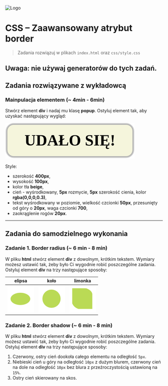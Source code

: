 <img alt="Logo" src="http://coderslab.pl/svg/logo-coderslab.svg" width="400">

# CSS &ndash; Zaawansowany atrybut border

> Zadania rozwiązuj w plikach ```index.html``` oraz ```css/style.css```

## **Uwaga: nie używaj generatorów do tych zadań.**

## Zadania rozwiązywane z wykładowcą

### Mainpulacja elementem (~ 4min - 6min)
Stwórz element __div__ i nadaj mu klasę __popup__. Ostyluj element tak, aby uzyskać następujący wygląd:

![popup](images/popup.png)

Style:

* szerokość __400px__,
* wysokość __100px__,
* kolor tła __beige__,
* cień - wyśrodkowany, __5px__ rozmycie, __5px__ szerokość cienia, kolor __rgba(0,0,0,0.3)__,
* tekst wyśrodkowany w poziomie, wielkość czcionki __50px__, przesunięty od góry o __20px__, waga czcionki __700__,
* zaokrąglenie rogów __20px__.

-------------------------------------------------------------------------------

## Zadania do samodzielnego wykonania

### Zadanie 1. Border radius (~ 6 min - 8 min)
W pliku **html** stwórz element **div** z dowolnym, krótkim tekstem. Wymiary możesz ustawić tak, żeby było Ci wygodnie robić poszczególne zadania. Ostyluj element **div** na trzy następujące sposoby:

|elipsa|koło|limonka|
|:--:|:--:|:--:|
|![elipsa](images/elipsa.png) |![kolo](images/kolo.png) |	![limonka](images/limonka.png)|


### Zadanie 2. Border shadow (~ 6 min - 8 min)
W pliku **html** stwórz element **div** z dowolnym, krótkim tekstem. Wymiary możesz ustawić tak, żeby było Ci wygodnie robić poszczególne zadania. Ostyluj element **div** na trzy następujące sposoby:
1. Czerwony, ostry cień dookoła całego elementu na odległość ```5px```.
1. Niebieski cień u góry na odległość ```10px``` z dużym blurem, czerwony cień na dole na odległość ```10px``` bez blura z przeźroczystością ustawioną na ```15%```.
1. Ostry cień skierowany na skos.
